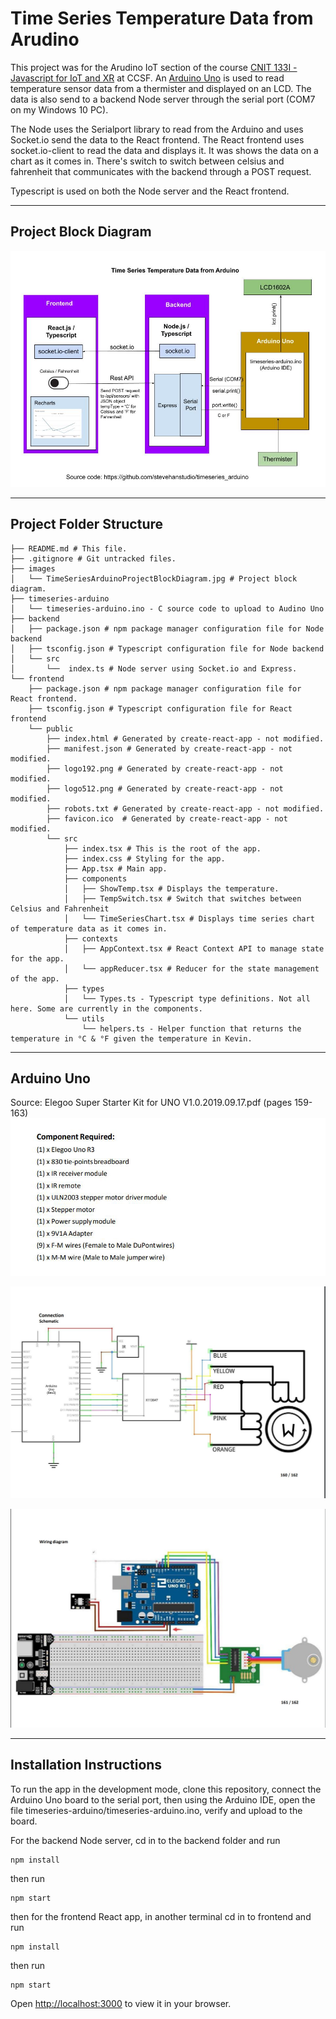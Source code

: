 # Time Series Temperature Data from Arudino

This project was for the Arudino IoT section of the course [CNIT 133I - Javascript for IoT and XR](https://www.coursicle.com/ccsf/courses/CNIT/133I/) at CCSF.  An [Arduino Uno](https://www.amazon.com/gp/product/B01D8KOZF4/ref=ppx_yo_dt_b_asin_title_o06_s00?ie=UTF8&psc=1) is used to read temperature sensor data from a thermister and displayed on an LCD.  The data is also send to a backend Node server through the serial port (COM7 on my Windows 10 PC).

The Node uses the Serialport library to read from the Arduino and uses Socket.io send the data to the React frontend.  The React frontend uses socket.io-client to read the data and displays it.  It was shows the data on a chart as it comes in.  There's switch to switch between celsius and fahrenheit that communicates with the backend through a POST request.

Typescript is used on both the Node server and the React frontend.

---
## Project Block Diagram

![Time Series Arduino Project Block Diagram](images/TimeSeriesArduinoProjectBlockDiagram.jpg)

---
## Project Folder Structure
```
├── README.md # This file.
├── .gitignore # Git untracked files.
├── images
│   └── TimeSeriesArduinoProjectBlockDiagram.jpg # Project block diagram.
├── timeseries-arduino
│   └── timeseries-arduino.ino - C source code to upload to Audino Uno
├── backend
│   ├── package.json # npm package manager configuration file for Node backend
│   ├── tsconfig.json # Typescript configuration file for Node backend
│   └── src
│       └──  index.ts # Node server using Socket.io and Express.
└── frontend
    ├── package.json # npm package manager configuration file for React frontend.
    ├── tsconfig.json # Typescript configuration file for React frontend
    └── public
        ├── index.html # Generated by create-react-app - not modified.
        ├── manifest.json # Generated by create-react-app - not modified.
        ├── logo192.png # Generated by create-react-app - not modified.
        ├── logo512.png # Generated by create-react-app - not modified.
        ├── robots.txt # Generated by create-react-app - not modified.
        ├── favicon.ico  # Generated by create-react-app - not modified.
        └── src
            ├── index.tsx # This is the root of the app.
            ├── index.css # Styling for the app.
            ├── App.tsx # Main app.
            ├── components
            │   ├── ShowTemp.tsx # Displays the temperature.
            │   ├── TempSwitch.tsx # Switch that switches between Celsius and Fahrenheit
            │   └── TimeSeriesChart.tsx # Displays time series chart of temperature data as it comes in.
            ├── contexts
            │   ├── AppContext.tsx # React Context API to manage state for the app.
            │   └── appReducer.tsx # Reducer for the state management of the app.
            ├── types
            │   └── Types.ts - Typescript type definitions. Not all here. Some are currently in the components.
            └── utils
                └── helpers.ts - Helper function that returns the temperature in °C & °F given the temperature in Kevin.
```
---
## Arduino Uno

Source: Elegoo Super Starter Kit for UNO V1.0.2019.09.17.pdf (pages 159-163)
![Components required for Arduino Uno](images/ArduinoComponentsRequired.jpg)

![Circuit diagram](images/Circuit.jpg)

![Wiring diagram](images/WiringDiagram.jpg)

---

## Installation Instructions

To run the app in the development mode, clone this repository, connect the Arduino Uno board to the serial port, then using the Arduino IDE, open the file timeseries-arduino/timeseries-arduino.ino, verify and upload to the board.

For the backend Node server, cd in to the backend folder and run
```
npm install
```
then run
```
npm start
```
then for the frontend React app, in another terminal cd in to frontend and run
```
npm install
```
then run
```
npm start
```

Open [http://localhost:3000](http://localhost:3000) to view it in your browser.

